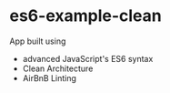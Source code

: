 # es6-example-clean

App built using 
* advanced JavaScript's ES6 syntax
* Clean Architecture
* AirBnB Linting